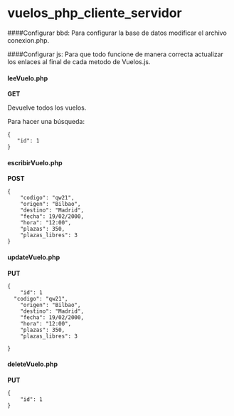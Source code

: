 # vuelos_php_cliente_servidor

####Configurar bbd:
Para configurar la base de datos modificar el archivo conexion.php.

####Configurar js:
Para que todo funcione de manera correcta actualizar los enlaces al final de cada metodo de Vuelos.js.

#### leeVuelo.php
**GET**

Devuelve todos los vuelos.

Para hacer una búsqueda:
```
{
   "id": 1
}
```

#### escribirVuelo.php
**POST**
```
{
    "codigo": "qw21",
	"origen": "Bilbao",
	"destino": "Madrid",
	"fecha": 19/02/2000,
	"hora": "12:00",
	"plazas": 350,
	"plazas_libres": 3
}
```

#### updateVuelo.php
**PUT**
```
{
    "id": 1
  "codigo": "qw21",
	"origen": "Bilbao",
	"destino": "Madrid",
	"fecha": 19/02/2000,
	"hora": "12:00",
	"plazas": 350,
	"plazas_libres": 3

}
```

#### deleteVuelo.php
**PUT**
```
{
    "id": 1
}
```
